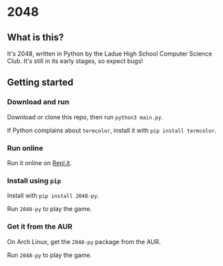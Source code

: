 # 2048


## What is this?

It's 2048, written in Python by the Ladue High School Computer Science Club. It's still in its early stages, so expect bugs!


## Getting started


### Download and run

Download or clone this repo, then run `python3 main.py`.

If Python complains about `termcolor`, install it with `pip install termcolor`.


### Run online

Run it online on [Repl.it](https://repl.it/@Ta180m/2048#main.py).


### Install using `pip`

Install with `pip install 2048-py`.

Run `2048-py` to play the game.


### Get it from the AUR

On Arch Linux, get the `2048-py` package from the AUR.

Run `2048-py` to play the game.
